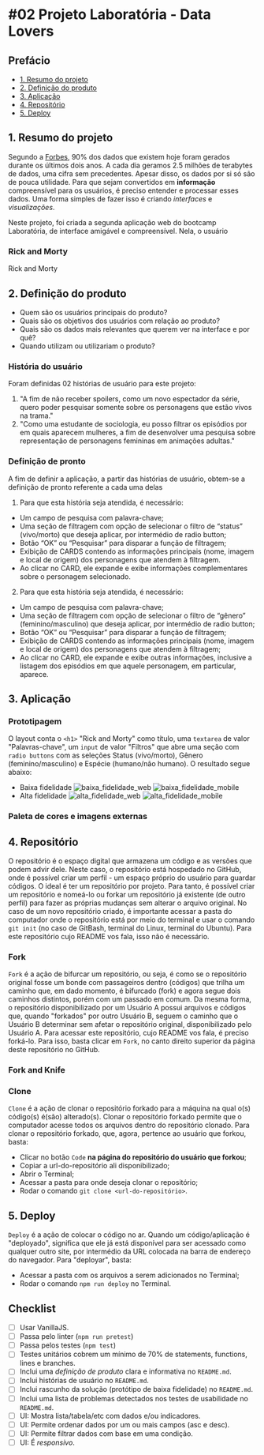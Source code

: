 # #02 Projeto Laboratória - Data Lovers

## Prefácio
* [1. Resumo do projeto](#1-resumo-do-projeto)
* [2. Definição do produto](#2-definição-do-produto)
* [3. Aplicação](#3-aplicação)
* [4. Repositório](#4-repositório)
* [5. Deploy](#5-deploy)

## 1. Resumo do projeto
Segundo a
[Forbes](https://www.forbes.com/sites/bernardmarr/2018/05/21/how-much-data-do-we-create-every-day-the-mind-blowing-stats-everyone-should-read), 90% dos dados que existem hoje foram gerados durante os últimos dois anos. A cada dia geramos 2.5 milhões de terabytes de dados, uma cifra sem precedentes. Apesar disso, os dados por si só são de pouca utilidade. Para que sejam convertidos em **informação** compreensível para os usuários, é preciso entender e processar esses dados. Uma forma simples de fazer isso é criando _interfaces_ e _visualizações_.

Neste projeto, foi criada a segunda aplicação web do bootcamp Laboratória, de interface amigável e compreensível. Nela, o usuário 

### Rick and Morty
Rick and Morty

## 2. Definição do produto
* Quem são os usuários principais do produto?
* Quais são os objetivos dos usuários com relação ao produto?
* Quais são os dados mais relevantes que querem ver na interface e por quê?
* Quando utilizam ou utilizariam o produto?

### História do usuário
Foram definidas 02 histórias de usuário para este projeto:
  01. "A fim de não receber spoilers, como um novo espectador da série, quero poder pesquisar somente sobre os personagens que estão vivos na trama."
  02. "Como uma estudante de sociologia, eu posso filtrar os episódios por em quais aparecem mulheres, a fim de desenvolver uma pesquisa sobre representação de personagens femininas em animações adultas."

### Definição de pronto
A fim de definir a aplicação, a partir das histórias de usuário, obtem-se a definição de pronto referente a cada uma delas
  01. Para que esta história seja atendida, é necessário:
  - Um campo de pesquisa com palavra-chave;
  - Uma seção de filtragem com opção de selecionar o filtro de “status” (vivo/morto) que deseja aplicar, por intermédio de radio button;
  - Botão “OK” ou “Pesquisar” para disparar a função de filtragem;
  - Exibição de CARDS contendo as informações principais (nome, imagem e local de origem) dos personagens que atendem à filtragem.
  - Ao clicar no CARD, ele expande e exibe informações complementares sobre o personagem selecionado.

02. Para que esta história seja atendida, é necessário:
  - Um campo de pesquisa com palavra-chave;
  - Uma seção de filtragem com opção de selecionar o filtro de “gênero” (feminino/masculino) que deseja aplicar, por intermédio de radio button;
  - Botão “OK” ou “Pesquisar” para disparar a função de filtragem;
  - Exibição de CARDS contendo as informações principais (nome, imagem e local de origem) dos personagens que atendem à filtragem;
  - Ao clicar no CARD, ele expande e exibe outras informações, inclusive a listagem dos episódios em que aquele personagem, em particular, aparece.
  
## 3. Aplicação 
### Prototipagem
O layout conta o `<h1>` "Rick and Morty" como título, uma `textarea` de valor "Palavras-chave", um `input` de valor "Filtros" que abre uma seção com `radio buttons` com as seleções Status (vivo/morto), Gênero (feminino/masculino) e Espécie (humano/não humano). O resultado segue abaixo:
  - Baixa fidelidade
  ![baixa_fidelidade_web](https://github.com/blericalopes/SAP008-data-lovers/blob/main/src_data_lovers/prototype/low_web.gif) 
  ![baixa_fidelidade_mobile](https://github.com/blericalopes/SAP008-data-lovers/blob/main/src_data_lovers/prototype/low_mobile.gif)
  - Alta fidelidade
  ![alta_fidelidade_web](https://github.com/blericalopes/SAP008-data-lovers/blob/main/src_data_lovers/prototype/high_web.gif)
  ![alta_fidelidade_mobile](https://github.com/blericalopes/SAP008-data-lovers/blob/main/src_data_lovers/prototype/high_mobile.gif)
### Paleta de cores e imagens externas

## 4. Repositório
O repositório é o espaço digital que armazena um código e as versões que podem advir dele. Neste caso, o repositório está hospedado no GitHub, onde é possível criar um perfil - um espaço próprio do usuário para guardar códigos. O ideal é ter um repositório por projeto. Para tanto, é possível criar um repositório e nomeá-lo ou forkar um repositório já existente (de outro perfil) para fazer as próprias mudanças sem alterar o arquivo original. No caso de um novo repositório criado, é importante acessar a pasta do computador onde o repositório está por meio do terminal e usar o comando `git init` (no caso de GitBash, terminal do Linux, terminal do Ubuntu). Para este repositório cujo README vos fala, isso não é necessário.

### Fork
`Fork` é a ação de bifurcar um repositório, ou seja, é como se o repositório original fosse um bonde com passageiros dentro (códigos) que trilha um caminho que, em dado momento, é bifurcado (fork) e agora segue dois caminhos distintos, porém com um passado em comum. Da mesma forma, o repositório disponibilizado por um Usuário A possui arquivos e códigos que, quando "forkados" por outro Usuário B, seguem o caminho que o Usuário B determinar sem afetar o repositório original, disponibilizado pelo Usuário A. Para acessar este repositório, cujo README vos fala, é preciso forká-lo. Para isso, basta clicar em `Fork`, no canto direito superior da página deste repositório no GitHub.

### Fork and Knife

### Clone
`Clone` é a ação de clonar o repositório forkado para a máquina na qual o(s) código(s) é(são) alterado(s). Clonar o repositório forkado permite que o computador acesse todos os arquivos dentro do repositório clonado. Para clonar o repositório forkado, que, agora, pertence ao usuário que forkou, basta:
- Clicar no botão `Code` **na página do repositório do usuário que forkou**;
- Copiar a url-do-repositório ali disponibilizado; 
- Abrir o Terminal;
- Acessar a pasta para onde deseja clonar o repositório;
- Rodar o comando `git clone <url-do-repositório>`.

## 5. Deploy
`Deploy` é a ação de colocar o código no ar. Quando um código/aplicação é "deployado", significa que ele já está disponível para ser acessado como qualquer outro site, por intermédio da URL colocada na barra de endereço do navegador. Para "deployar", basta:
- Acessar a pasta com os arquivos a serem adicionados no Terminal;
- Rodar o comando `npm run deploy` no Terminal.

## Checklist

* [ ] Usar VanillaJS.
* [ ] Passa pelo linter (`npm run pretest`)
* [ ] Passa pelos testes (`npm test`)
* [ ] Testes unitários cobrem um mínimo de 70% de statements, functions, lines e
  branches.
* [ ] Inclui uma _definição de produto_ clara e informativa no `README.md`.
* [ ] Inclui histórias de usuário no `README.md`.
* [ ] Inclui rascunho da solução (protótipo de baixa fidelidade) no `README.md`.
* [ ] Inclui uma lista de problemas detectados nos testes de usabilidade no
  `README.md`.
* [ ] UI: Mostra lista/tabela/etc com dados e/ou indicadores.
* [ ] UI: Permite ordenar dados por um ou mais campos (asc e desc).
* [ ] UI: Permite filtrar dados com base em uma condição.
* [ ] UI: É _responsivo_.